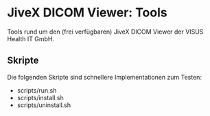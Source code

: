 # JiveX DICOM Viewer: Tools

Tools rund um den (frei verfügbaren) JiveX DICOM Viewer der VISUS Health IT GmbH.

## Skripte

Die folgenden Skripte sind schnellere Implementationen zum Testen:

- scripts/run.sh
- scripts/install.sh
- scripts/uninstall.sh
